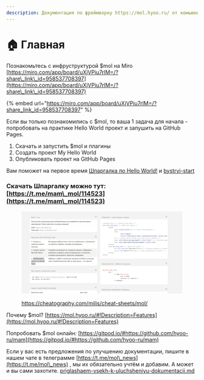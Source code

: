 ```yaml
---
description: Документация по фреймворку https://mol.hyoo.ru/ от комьюнити
---
```


# 🏠 Главная

Познакомьтесь с инфруструктурой $mol на Miro [https://miro.com/app/board/uXjVPiu7rlM=/?share\_link\_id=958537708397](https://miro.com/app/board/uXjVPiu7rlM=/?share\_link\_id=958537708397)

{% embed url="https://miro.com/app/board/uXjVPiu7rlM=/?share_link_id=958537708397" %}

Если вы только познакомились с $mol, то ваша 1 задача для начала - попробовать на практике Hello World проект и запушить на GitHub Pages.

1. Скачать и запустить $mol и плагины
2. Создать проект My Hello World
3. Опубли­ковать проект на GitHub Pages

Вам поможет на первое время [Шпаргалка по Hello World!](https://cheatography.com/milis/cheat-sheets/mol/) и [bystryi-start](praktika/bystryi-start/ "mention")

### Скачать Шпаргалку можно тут: [https://t.me/mam\_mol/114523](https://t.me/mam\_mol/114523)

<figure><img src=".gitbook/assets/image.png" alt=""><figcaption><p><a href="https://cheatography.com/milis/cheat-sheets/mol/">https://cheatography.com/milis/cheat-sheets/mol/</a></p></figcaption></figure>



Почему $mol? [https://mol.hyoo.ru/#!Description=Features](https://mol.hyoo.ru/#!Description=Features)

Попробовать $mol онлайн: [https://gitpod.io/#https://github.com/hyoo-ru/mam](https://gitpod.io/#https://github.com/hyoo-ru/mam)



Если у вас есть предложения по улучшению документации, пишите в нашем чате в телеграмме [https://t.me/mol\_news](https://t.me/mol\_news) , мы их обязательно учтём и добавим. А может и вы сами захотите. [priglashaem-vsekh-k-uluchsheniyu-dokumentacii.md](glavnaya/priglashaem-vsekh-k-uluchsheniyu-dokumentacii.md "mention")
